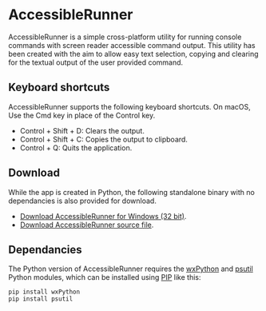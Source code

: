 # AccessibleRunner
AccessibleRunner is a simple cross-platform utility for running console commands with screen reader accessible command output. This utility has been created with the aim to allow easy text selection, copying and clearing for the textual output of the user provided command.

## Keyboard shortcuts
AccessibleRunner supports the following keyboard shortcuts. On macOS, Use the Cmd key in place of the Control key.

* Control + Shift + D: Clears the output.
* Control + Shift + C: Copies the output to clipboard.
* Control + Q: Quits the application.

## Download
While the app is created in Python, the following standalone binary with no dependancies is also provided for download.

* [Download AccessibleRunner for Windows (32 bit)](https://github.com/adamsamec/AccessibleRunner/blob/master/dist/win-32bit/AccessibleRunner.exe?raw=true).
* [Download AccessibleRunner source file](https://raw.githubusercontent.com/adamsamec/AccessibleRunner/master/AccessibleRunner.py?raw=true).

## Dependancies
The Python version of AccessibleRunner requires the [wxPython](https://www.wxpython.org) and [psutil](https://pypi.org/project/psutil/) Python modules, which can be installed using [PIP](https://pypi.org/project/pip/) like this:

    pip install wxPython
    pip install psutil
